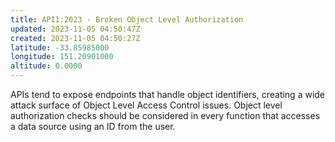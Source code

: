 ```yaml
---
title: API1:2023 - Broken Object Level Authorization
updated: 2023-11-05 04:50:47Z
created: 2023-11-05 04:50:27Z
latitude: -33.85985000
longitude: 151.20901000
altitude: 0.0000
---
```


APIs tend to expose endpoints that handle object identifiers, creating a wide attack surface of Object Level Access Control issues. Object level authorization checks should be considered in every function that accesses a data source using an ID from the user.
